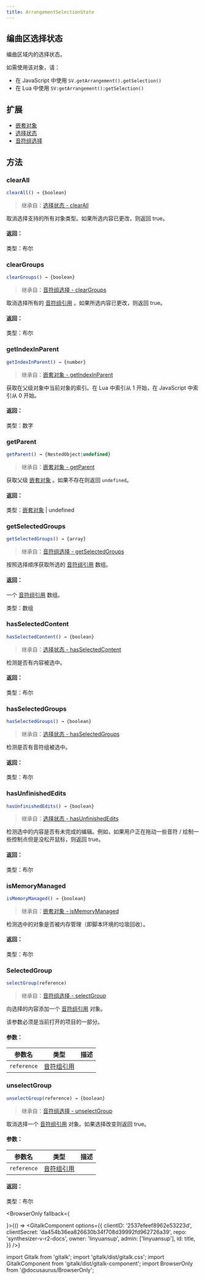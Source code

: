 ```yaml
---
title: ArrangementSelectionState
---
```


## 编曲区选择状态

编曲区域内的选择状态。

如需使用该对象，请：
 * 在 JavaScript 中使用 `SV.getArrangement().getSelection()`
 * 在 Lua 中使用 `SV:getArrangement():getSelection()`

## 扩展

 * [嵌套对象](nested_object.md)
 * [选择状态](selection_state_base.md)
 * [音符组选择](group_selection.md)

## 方法

### clearAll

```js
clearAll() → {boolean}
```

>继承自：[选择状态 - clearAll](selection_state_base.md)

取消选择支持的所有对象类型。如果所选内容已更改，则返回 true。

#### 返回：
类型：布尔

### clearGroups

```js
clearGroups() → {boolean}
```

>继承自：[音符组选择 - clearGroups](group_selection.md)

取消选择所有的 [音符组引用](note_group_reference.md) 。如果所选内容已更改，则返回 true。

#### 返回：

类型：布尔

### getIndexInParent

```js
getIndexInParent() → {number}
```

>继承自：[嵌套对象 - getIndexInParent](nested_object.md)

获取在父级对象中当前对象的索引。在 Lua 中索引从 1 开始，在 JavaScript 中索引从 0 开始。

#### 返回：

类型：数字

### getParent

```js
getParent() → {NestedObject|undefined}
```

>继承自：[嵌套对象 - getParent](nested_object.md)

获取父级 [嵌套对象](nested_object.md) 。如果不存在则返回 `undefined`。

#### 返回：

类型：[嵌套对象](nested_object.md) | undefined

### getSelectedGroups

```js
getSelectedGroups() → {array}
```

>继承自：[音符组选择 - getSelectedGroups](group_selection.md)

按照选择顺序获取所选的 [音符组引用](note_group_reference.md) 数组。

#### 返回：

一个 [音符组引用](note_group_reference.md) 数组。

类型：数组

### hasSelectedContent

```js
hasSelectedContent() → {boolean}
```

>继承自：[选择状态 - hasSelectedContent](selection_state_base.md)

检测是否有内容被选中。

#### 返回：

类型：布尔

### hasSelectedGroups

```js
hasSelectedGroups() → {boolean}
```

>继承自：[选择状态 - hasSelectedGroups](selection_state_base.md)

检测是否有音符组被选中。

#### 返回：

类型：布尔

### hasUnfinishedEdits

```js
hasUnfinishedEdits() → {boolean}
```

>继承自：[选择状态 - hasUnfinishedEdits](selection_state_base.md)

检测选中的内容是否有未完成的编辑。例如，如果用户正在拖动一些音符 / 绘制一些控制点但是没松开鼠标，则返回 true。

#### 返回：

类型：布尔

### isMemoryManaged

```js
isMemoryManaged() → {boolean}
```

>继承自：[嵌套对象 - isMemoryManaged](nested_object.md)

检测选中的对象是否被内存管理（即脚本环境的垃圾回收）。

#### 返回：

类型：布尔

### SelectedGroup

```js
selectGroup(reference)
```

>继承自：[音符组选择 - selectGroup](group_selection.md)

向选择的内容添加一个 [音符组引用](note_group_reference.md) 对象。

该参数必须是当前打开的项目的一部分。

#### 参数：

| 参数名 | 类型 | 描述 |
| --- | --- | --- |
| `reference` | [音符组引用](note_group_reference.md) |  |

### unselectGroup

```js
unselectGroup(reference) → {boolean}
```

>继承自：[音符组选择 - unselectGroup](group_selection.md)

取消选择一个 [音符组引用](note_group_reference.md) 对象。如果选择改变则返回 true。

#### 参数：

| 参数名 | 类型 | 描述 |
| --- | --- | --- |
| `reference` | [音符组引用](note_group_reference.md) |  |

#### 返回：

类型：布尔

<BrowserOnly fallback={<div></div>}>{() => <GitalkComponent options={{
    clientID: '2537efeef8962e53223d',
    clientSecret: 'da454b36ea826630b34f708d39992fd962726a39',
    repo: 'synthesizer-v-r2-docs',
    owner: 'linyuansup',
    admin: ['linyuansup'],
    id: title,
    }} />}
</BrowserOnly>

import Gitalk from 'gitalk';
import 'gitalk/dist/gitalk.css';
import GitalkComponent from 'gitalk/dist/gitalk-component';
import BrowserOnly from '@docusaurus/BrowserOnly';